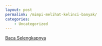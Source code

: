 ```yaml
---
layout: post
permalink: /mimpi-melihat-kelinci-banyak/
categories:
    - Uncategorized
---
```


[Baca Selengkapnya](/07)
